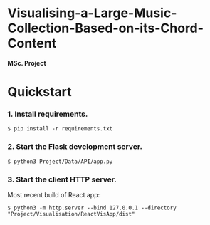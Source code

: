 # __Visualising-a-Large-Music-Collection-Based-on-its-Chord-Content__
__MSc. Project__

# Quickstart

### 1. Install requirements.

```
$ pip install -r requirements.txt
```

### 2. Start the Flask development server.

```
$ python3 Project/Data/API/app.py
```

### 3. Start the client HTTP server.

Most recent build of React app:

```
$ python3 -m http.server --bind 127.0.0.1 --directory "Project/Visualisation/ReactVisApp/dist"
```